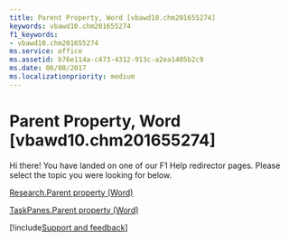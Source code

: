 ```yaml
---
title: Parent Property, Word [vbawd10.chm201655274]
keywords: vbawd10.chm201655274
f1_keywords:
- vbawd10.chm201655274
ms.service: office
ms.assetid: b76e114a-c473-4312-913c-a2ea1405b2c9
ms.date: 06/08/2017
ms.localizationpriority: medium
---
```



# Parent Property, Word [vbawd10.chm201655274]

Hi there! You have landed on one of our F1 Help redirector pages. Please select the topic you were looking for below.

[Research.Parent property (Word)](https://msdn.microsoft.com/library/0f84e50c-0aca-50ba-8cea-40107f67518b%28Office.15%29.aspx)

[TaskPanes.Parent property (Word)](https://msdn.microsoft.com/library/06faa655-fb00-d840-a2f0-a4a3cc5977aa%28Office.15%29.aspx)

[!include[Support and feedback](~/includes/feedback-boilerplate.md)]